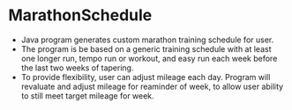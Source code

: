 # MarathonSchedule

- Java program generates custom marathon training schedule for user. 
- The program is be based on a generic training schedule with at least one longer run, tempo run or workout, and easy run each week before the last two weeks of tapering.
- To provide flexibility, user can adjust mileage each day. Program will revaluate and adjust mileage for reaminder of week, to allow user ability to still meet target mileage for week. 
